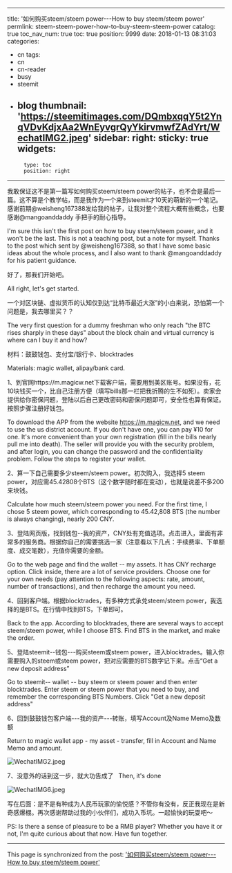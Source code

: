 
---
title: '如何购买steem/steem power---How to buy steem/steem power'
permlink: steem-steem-power-how-to-buy-steem-steem-power
catalog: true
toc_nav_num: true
toc: true
position: 9999
date: 2018-01-13 08:31:03
categories:
- cn
tags:
- cn
- cn-reader
- busy
- steemit
- blog
thumbnail: 'https://steemitimages.com/DQmbxqqY5t2YnqVDvKdjxAa2WnEyvgrQyYkirvmwfZAdYrt/WechatIMG2.jpeg'
sidebar:
    right:
        sticky: true
widgets:
    -
        type: toc
        position: right
---


我敢保证这不是第一篇写如何购买steem/steem power的帖子，也不会是最后一篇。这不算是个教学帖，而是我作为一个来到steemit才10天的萌新的一个笔记。感谢前期@weisheng167388发给我的帖子，让我对整个流程大概有些概念，也要感谢@mangoanddaddy 手把手的耐心指导。

I'm sure this isn't the first post on how to buy steem/steem power, and it won't be the last. This is not a teaching post, but a note for myself. Thanks to the post which sent by @weisheng167388, so that I have some basic ideas about the whole process, and I also want to thank @mangoanddaddy for his patient guidance.

好了，那我们开始吧。

All right, let's get started.

一个对区块链、虚拟货币的认知仅到达“比特币最近大涨”的小白来说，恐怕第一个问题是，我去哪里买？？

The very first question for a dummy freshman who only reach "the BTC rises sharply in these days" about the block chain and virtual currency is where can I buy it and how?

材料：鼓鼓钱包、支付宝/银行卡、blocktrades

Materials: magic wallet, alipay/bank card.

1、到官网https://m.magicw.net下载客户端，需要用到美区账号。如果没有，花10块钱买一个，比自己注册方便（填写bills那一栏把我折腾的生不如死）。卖家会提供给你密保问题，登陆以后自己更改密码和密保问题即可，安全性也算有保证。按照步骤注册好钱包。

To download the APP from the website https://m.magicw.net, and we need to use the us district account. If you don't have one, you can pay ¥10 for one. It's more convenient than your own registration (fill in the bills nearly pull me into death). The seller will provide you with the security problem, and after login, you can change the password and the confidentiality problem. Follow the steps to register your wallet.

2、算一下自己需要多少steem/steem power。初次购入，我选择5 steem power，对应需45.42808个BTS（这个数字随时都在变动），也就是说差不多200来块钱。

Calculate how much steem/steem power you need. For the first time, I chose 5 steem power, which corresponding to 45.42,808 BTS (the number is always changing), nearly 200 CNY.

3、登陆网页版，找到钱包--我的资产，CNY处有充值选项。点击进入，里面有非常多的服务商。根据你自己的需要挑选一家（注意看以下几点：手续费率、下单额度、成交笔数），充值你需要的金额。

Go to the web page and find the wallet -- my assets. It has CNY recharge option. Click inside, there are a lot of service providers. Choose one for your own needs (pay attention to the following aspects: rate, amount, number of transactions), and then recharge the amount you need.

4、回到客户端。根据blocktrades，有多种方式承兑steem/steem power，我选择的是BTS。在行情中找到BTS，下单即可。

Back to the app. According to blocktrades, there are several ways to accept steem/steem power, while I choose BTS. Find BTS in the market, and make the order.

5、登陆steemit--钱包---购买steem或steem power，进入blocktrades。输入你需要购入的steem或steem power，把对应需要的BTS数字记下来。点击“Get a new deposit address”

Go to steemit-- wallet -- buy steem or steem power and then enter blocktrades. Enter steem or steem power that you need to buy, and remember the corresponding BTS Numbers. Click "Get a new deposit address"

6、回到鼓鼓钱包客户端---我的资产---转账，填写Account及Name Memo及数额

Return to magic wallet app - my asset - transfer, fill in Account and Name Memo and amount.

![WechatIMG2.jpeg](https://steemitimages.com/DQmbxqqY5t2YnqVDvKdjxAa2WnEyvgrQyYkirvmwfZAdYrt/WechatIMG2.jpeg)

7、没意外的话到这一步，就大功告成了   Then, it's done

![WechatIMG6.jpeg](https://steemitimages.com/DQmPDoNjnQTJZ8PqLTF7hNJQMTTZcN3C2Y4sqByTxrSxBoU/WechatIMG6.jpeg)

写在后面：是不是有种成为人民币玩家的愉悦感？不管你有没有，反正我现在是新奇感爆棚。再次感谢帮助过我的小伙伴们，成功入币坑。一起愉快的玩耍吧～

PS: Is there a sense of pleasure to be a RMB player? Whether you have it or not, I'm quite curious about that now. Have fun together.

- - -

This page is synchronized from the post: ['如何购买steem/steem power---How to buy steem/steem power'](https://steemit.com/@nostalgic1212/steem-steem-power-how-to-buy-steem-steem-power)
